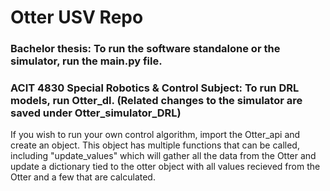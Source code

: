 # Otter USV Repo

### Bachelor thesis: To run the software standalone or the simulator, run the main.py file.

###  ACIT 4830 Special Robotics & Control Subject: To run DRL models, run Otter_dl. (Related changes to the simulator are saved under Otter_simulator_DRL)



If you wish to run your own control algorithm, import the Otter_api and create an object. This object has multiple functions that can be called, 
including "update_values" which will gather all the data from the Otter and update a dictionary tied to the otter object with all values recieved
from the Otter and a few that are calculated.
